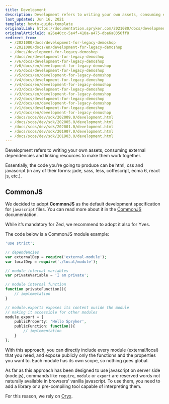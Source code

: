 ```yaml
---
title: Development
description: Development refers to writing your own assets, consuming external dependencies and linking resources to make them work together.
last_updated: Jun 16, 2021
template: howto-guide-template
originalLink: https://documentation.spryker.com/2021080/docs/development-for-legacy-demoshop
originalArticleId: a26e40cc-5a4f-410a-a475-dba6a8356ff8
redirect_from:
  - /2021080/docs/development-for-legacy-demoshop
  - /2021080/docs/en/development-for-legacy-demoshop
  - /docs/development-for-legacy-demoshop
  - /docs/en/development-for-legacy-demoshop
  - /v6/docs/development-for-legacy-demoshop
  - /v6/docs/en/development-for-legacy-demoshop
  - /v5/docs/development-for-legacy-demoshop
  - /v5/docs/en/development-for-legacy-demoshop
  - /v4/docs/development-for-legacy-demoshop
  - /v4/docs/en/development-for-legacy-demoshop
  - /v3/docs/development-for-legacy-demoshop
  - /v3/docs/en/development-for-legacy-demoshop
  - /v2/docs/development-for-legacy-demoshop
  - /v2/docs/en/development-for-legacy-demoshop
  - /v1/docs/development-for-legacy-demoshop
  - /v1/docs/en/development-for-legacy-demoshop
  - /docs/scos/dev/sdk/202009.0/development.html
  - /docs/scos/dev/sdk/202005.0/development.html
  - /docs/scos/dev/sdk/202001.0/development.html
  - /docs/scos/dev/sdk/201907.0/development.html
  - /docs/scos/dev/sdk/201903.0/development.html        
---
```


Development refers to writing your own assets, consuming external dependencies and linking resources to make them work together.

Essentially, the code you’re going to produce can be html, css and javascript (in any of their forms: jade, sass, less, coffescript, ecma 6, react js, etc.).

## CommonJS
We decided to adopt **CommonJS** as the default development specification for `javascript` files. You can read more about it in the [CommonJS](https://addyosmani.com/resources/essentialjsdesignpatterns/book/#detailcommonjs) documentation.

While it’s mandatory for Zed, we recommend to adopt it also for Yves.

The code below is a CommonJS module example:

```php
'use strict';

// dependencies
var externalDep = require('external-module');
var localDep = require('./local/module');

// module internal variables
var privateVariable = 'I am private';

// module internal function
function privateFunction(){
    // implemetation
}

// module.exports exposes its content ouside the module
// making it accessible for other modules
module.export = {
    publicProperty: 'Hello Spryker',
    publicFunction: function(){
        // implementation
    }
};
```

With this approach, you can directly include every module (external/local) that you need, and expose publicly only the functions and the properties you want to. Each module has its own scope, so nothing goes global.

As far as this approach has been designed to use javascript on server side (node.js), commands like `require`, `module` or `export` are reserved words not naturally available in browsers’ vanilla javascript. To use them, you need to add a library or a pre-compiling tool capable of interpreting them.

For this reason, we rely on [Oryx](https://docs.spryker.com/docs/scos/dev/front-end-development/zed/oryx-builder-overview-and-setup.html).
